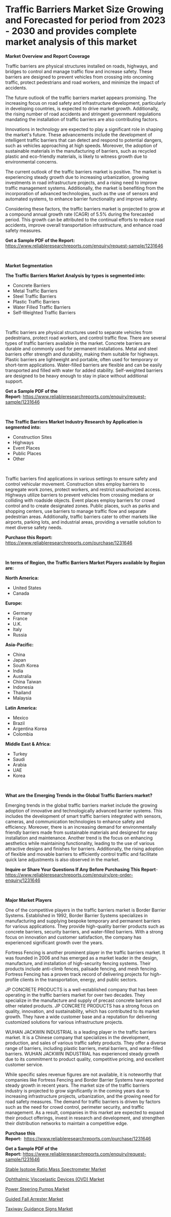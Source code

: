 <p><h1>Traffic Barriers Market Size Growing and Forecasted for period from 2023 - 2030 and provides complete market analysis of this market</h1></p><p><strong>Market Overview and Report Coverage</strong></p>
<p><p>Traffic barriers are physical structures installed on roads, highways, and bridges to control and manage traffic flow and increase safety. These barriers are designed to prevent vehicles from crossing into oncoming traffic, protect pedestrians and road workers, and minimize the impact of accidents.</p><p>The future outlook of the traffic barriers market appears promising. The increasing focus on road safety and infrastructure development, particularly in developing countries, is expected to drive market growth. Additionally, the rising number of road accidents and stringent government regulations mandating the installation of traffic barriers are also contributing factors.</p><p>Innovations in technology are expected to play a significant role in shaping the market's future. These advancements include the development of intelligent traffic barriers that can detect and respond to potential dangers, such as vehicles approaching at high speeds. Moreover, the adoption of sustainable materials in the manufacturing of barriers, such as recycled plastic and eco-friendly materials, is likely to witness growth due to environmental concerns.</p><p>The current outlook of the traffic barriers market is positive. The market is experiencing steady growth due to increasing urbanization, growing investments in road infrastructure projects, and a rising need to improve traffic management systems. Additionally, the market is benefiting from the incorporation of advanced technologies, such as the use of sensors and automated systems, to enhance barrier functionality and improve safety.</p><p>Considering these factors, the traffic barriers market is projected to grow at a compound annual growth rate (CAGR) of 5.5% during the forecasted period. This growth can be attributed to the continual efforts to reduce road accidents, improve overall transportation infrastructure, and enhance road safety measures.</p></p>
<p><strong>Get a Sample PDF of the Report:</strong> <a href="https://www.reliableresearchreports.com/enquiry/request-sample/1231646">https://www.reliableresearchreports.com/enquiry/request-sample/1231646</a></p>
<p>&nbsp;</p>
<p><strong>Market Segmentation</strong></p>
<p><strong>The Traffic Barriers Market Analysis by types is segmented into:</strong></p>
<p><ul><li>Concrete Barriers</li><li>Metal Traffic Barriers</li><li>Steel Traffic Barriers</li><li>Plastic Traffic Barriers</li><li>Water Filled Traffic Barriers</li><li>Self-Weighted Traffic Barriers</li></ul></p>
<p>&nbsp;</p>
<p><p>Traffic barriers are physical structures used to separate vehicles from pedestrians, protect road workers, and control traffic flow. There are several types of traffic barriers available in the market. Concrete barriers are durable and commonly used for permanent installations. Metal and steel barriers offer strength and durability, making them suitable for highways. Plastic barriers are lightweight and portable, often used for temporary or short-term applications. Water-filled barriers are flexible and can be easily transported and filled with water for added stability. Self-weighted barriers are designed to be heavy enough to stay in place without additional support.</p></p>
<p><strong>Get a Sample PDF of the Report:</strong>&nbsp;<a href="https://www.reliableresearchreports.com/enquiry/request-sample/1231646">https://www.reliableresearchreports.com/enquiry/request-sample/1231646</a></p>
<p>&nbsp;</p>
<p><strong>The Traffic Barriers Market Industry Research by Application is segmented into:</strong></p>
<p><ul><li>Construction Sites</li><li>Highways</li><li>Event Places</li><li>Public Places</li><li>Other</li></ul></p>
<p>&nbsp;</p>
<p><p>Traffic barriers find applications in various settings to ensure safety and control vehicular movement. Construction sites employ barriers to segregate work zones, protect workers, and restrict unauthorized access. Highways utilize barriers to prevent vehicles from crossing medians or colliding with roadside objects. Event places employ barriers for crowd control and to create designated zones. Public places, such as parks and shopping centers, use barriers to manage traffic flow and separate pedestrian areas. Additionally, traffic barriers cater to other markets like airports, parking lots, and industrial areas, providing a versatile solution to meet diverse safety needs.</p></p>
<p><strong>Purchase this Report:</strong>&nbsp; <a href="https://www.reliableresearchreports.com/purchase/1231646">https://www.reliableresearchreports.com/purchase/1231646</a></p>
<p>&nbsp;</p>
<p><strong>In terms of Region, the Traffic Barriers Market Players available by Region are:</strong></p>
<p>
    <p> <strong> North America: </strong>
        <ul>
            <li>United States</li>
            <li>Canada</li>
        </ul>
        </p> 
    <p> <strong> Europe: </strong>
        <ul>
            <li>Germany</li>
            <li>France</li>
            <li>U.K.</li>
            <li>Italy</li>
            <li>Russia</li>
        </ul>
        </p> 
    <p> <strong> Asia-Pacific: </strong>
        <ul>
            <li>China</li>
            <li>Japan</li>
            <li>South Korea</li>
            <li>India</li>
            <li>Australia</li>
            <li>China Taiwan</li>
            <li>Indonesia</li>
            <li>Thailand</li>
            <li>Malaysia</li>
        </ul>
        </p> 
    <p> <strong> Latin America: </strong>
        <ul>
            <li>Mexico</li>
            <li>Brazil</li>
            <li>Argentina Korea</li>
            <li>Colombia</li>
        </ul>
        </p> 
    <p> <strong> Middle East & Africa: </strong>
        <ul>
            <li>Turkey</li>
            <li>Saudi</li>
            <li>Arabia</li>
            <li>UAE</li>
            <li>Korea</li>
        </ul>
    </p>
    </p>
<p>&nbsp;</p>
<p><strong>What are the Emerging Trends in the Global Traffic Barriers market?</strong></p>
<p><p>Emerging trends in the global traffic barriers market include the growing adoption of innovative and technologically advanced barrier systems. This includes the development of smart traffic barriers integrated with sensors, cameras, and communication technologies to enhance safety and efficiency. Moreover, there is an increasing demand for environmentally friendly barriers made from sustainable materials and designed for easy installation and maintenance. Another trend is the focus on enhancing aesthetics while maintaining functionality, leading to the use of various attractive designs and finishes for barriers. Additionally, the rising adoption of flexible and movable barriers to efficiently control traffic and facilitate quick lane adjustments is also observed in the market.</p></p>
<p><strong>Inquire or Share Your Questions If Any Before Purchasing This Report</strong>- <a href="https://www.reliableresearchreports.com/enquiry/pre-order-enquiry/1231646">https://www.reliableresearchreports.com/enquiry/pre-order-enquiry/1231646</a></p>
<p>&nbsp;</p>
<p><strong>Major Market Players</strong></p>
<p><p>One of the competitive players in the traffic barriers market is Border Barrier Systems. Established in 1992, Border Barrier Systems specializes in manufacturing and supplying bespoke temporary and permanent barriers for various applications. They provide high-quality barrier products such as concrete barriers, security barriers, and water-filled barriers. With a strong focus on innovation and customer satisfaction, the company has experienced significant growth over the years.</p><p>Fortress Fencing is another prominent player in the traffic barriers market. It was founded in 2006 and has emerged as a market leader in the design, manufacture, and installation of high-security fencing systems. Their products include anti-climb fences, palisade fencing, and mesh fencing. Fortress Fencing has a proven track record of delivering projects for high-profile clients in the transportation, energy, and public sectors.</p><p>JP CONCRETE PRODUCTS is a well-established company that has been operating in the traffic barriers market for over two decades. They specialize in the manufacture and supply of precast concrete barriers and other related products. JP CONCRETE PRODUCTS has a strong focus on quality, innovation, and sustainability, which has contributed to its market growth. They have a wide customer base and a reputation for delivering customized solutions for various infrastructure projects.</p><p>WUHAN JACKWIN INDUSTRIAL is a leading player in the traffic barriers market. It is a Chinese company that specializes in the development, production, and sales of various traffic safety products. They offer a diverse range of barriers, including plastic barriers, metal barriers, and water-filled barriers. WUHAN JACKWIN INDUSTRIAL has experienced steady growth due to its commitment to product quality, competitive pricing, and excellent customer service.</p><p>While specific sales revenue figures are not available, it is noteworthy that companies like Fortress Fencing and Border Barrier Systems have reported steady growth in recent years. The market size of the traffic barriers industry is projected to grow significantly in the coming years due to increasing infrastructure projects, urbanization, and the growing need for road safety measures. The demand for traffic barriers is driven by factors such as the need for crowd control, perimeter security, and traffic management. As a result, companies in this market are expected to expand their product offerings, invest in research and development, and strengthen their distribution networks to maintain a competitive edge.</p></p>
<p><strong>Purchase this Report:</strong>&nbsp;&nbsp;<a href="https://www.reliableresearchreports.com/purchase/1231646">https://www.reliableresearchreports.com/purchase/1231646</a></p>
<p></p>
<p><strong>Get a Sample PDF of the Report:</strong>&nbsp;<a href="https://www.reliableresearchreports.com/enquiry/request-sample/1231646">https://www.reliableresearchreports.com/enquiry/request-sample/1231646</a></p>
<p><p><a href="https://medium.com/@eltaroberts2662/stable-isotope-ratio-mass-spectrometer-market-exploring-market-share-market-trends-and-future-0b4a2fe10bc9">Stable Isotope Ratio Mass Spectrometer Market</a></p><p><a href="https://www.linkedin.com/pulse/decoding-ophthalmic-viscoelastic-devices-ovd-market-deep-dive-jtcke/">Ophthalmic Viscoelastic Devices (OVD) Market</a></p><p><a href="https://github.com/mabutironaldo/Market-Research-Report-List-1/blob/main/power-steering-pumps-market.md">Power Steering Pumps Market</a></p><p><a href="https://www.linkedin.com/pulse/guided-fall-arrester-market-size-share-amp-trends-analysis-k2nbf/">Guided Fall Arrester Market</a></p><p><a href="https://github.com/lbird53714/Market-Research-Report-List-1/blob/main/taxiway-guidance-signs-market.md">Taxiway Guidance Signs Market</a></p></p>